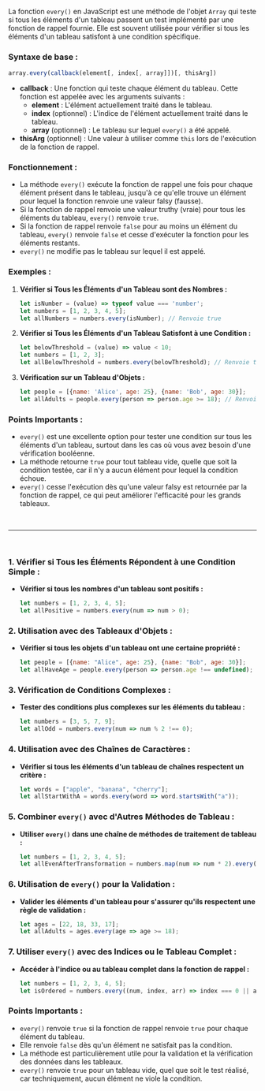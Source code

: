 La fonction `every()` en JavaScript est une méthode de l'objet `Array` qui teste si tous les éléments d'un tableau passent un test implémenté par une fonction de rappel fournie. Elle est souvent utilisée pour vérifier si tous les éléments d'un tableau satisfont à une condition spécifique.

### Syntaxe de base :
```javascript
array.every(callback(element[, index[, array]])[, thisArg])
```

- **callback** : Une fonction qui teste chaque élément du tableau. Cette fonction est appelée avec les arguments suivants :
  - **element** : L'élément actuellement traité dans le tableau.
  - **index** (optionnel) : L'indice de l'élément actuellement traité dans le tableau.
  - **array** (optionnel) : Le tableau sur lequel `every()` a été appelé.
- **thisArg** (optionnel) : Une valeur à utiliser comme `this` lors de l'exécution de la fonction de rappel.

### Fonctionnement :
- La méthode `every()` exécute la fonction de rappel une fois pour chaque élément présent dans le tableau, jusqu'à ce qu'elle trouve un élément pour lequel la fonction renvoie une valeur falsy (fausse).
- Si la fonction de rappel renvoie une valeur truthy (vraie) pour tous les éléments du tableau, `every()` renvoie `true`.
- Si la fonction de rappel renvoie `false` pour au moins un élément du tableau, `every()` renvoie `false` et cesse d'exécuter la fonction pour les éléments restants.
- `every()` ne modifie pas le tableau sur lequel il est appelé.

### Exemples :

1. **Vérifier si Tous les Éléments d'un Tableau sont des Nombres :**
   ```javascript
   let isNumber = (value) => typeof value === 'number';
   let numbers = [1, 2, 3, 4, 5];
   let allNumbers = numbers.every(isNumber); // Renvoie true
   ```

2. **Vérifier si Tous les Éléments d'un Tableau Satisfont à une Condition :**
   ```javascript
   let belowThreshold = (value) => value < 10;
   let numbers = [1, 2, 3];
   let allBelowThreshold = numbers.every(belowThreshold); // Renvoie true
   ```

3. **Vérification sur un Tableau d'Objets :**
   ```javascript
   let people = [{name: 'Alice', age: 25}, {name: 'Bob', age: 30}];
   let allAdults = people.every(person => person.age >= 18); // Renvoie true
   ```

### Points Importants :
- `every()` est une excellente option pour tester une condition sur tous les éléments d'un tableau, surtout dans les cas où vous avez besoin d'une vérification booléenne.
- La méthode retourne `true` pour tout tableau vide, quelle que soit la condition testée, car il n'y a aucun élément pour lequel la condition échoue.
- `every()` cesse l'exécution dès qu'une valeur falsy est retournée par la fonction de rappel, ce qui peut améliorer l'efficacité pour les grands tableaux.

<br>

<hr>

<br>

### 1. Vérifier si Tous les Éléments Répondent à une Condition Simple :
- **Vérifier si tous les nombres d'un tableau sont positifs :**
  ```javascript
  let numbers = [1, 2, 3, 4, 5];
  let allPositive = numbers.every(num => num > 0);
  ```

### 2. Utilisation avec des Tableaux d'Objets :
- **Vérifier si tous les objets d'un tableau ont une certaine propriété :**
  ```javascript
  let people = [{name: "Alice", age: 25}, {name: "Bob", age: 30}];
  let allHaveAge = people.every(person => person.age !== undefined);
  ```

### 3. Vérification de Conditions Complexes :
- **Tester des conditions plus complexes sur les éléments du tableau :**
  ```javascript
  let numbers = [3, 5, 7, 9];
  let allOdd = numbers.every(num => num % 2 !== 0);
  ```

### 4. Utilisation avec des Chaînes de Caractères :
- **Vérifier si tous les éléments d'un tableau de chaînes respectent un critère :**
  ```javascript
  let words = ["apple", "banana", "cherry"];
  let allStartWithA = words.every(word => word.startsWith("a"));
  ```

### 5. Combiner `every()` avec d'Autres Méthodes de Tableau :
- **Utiliser `every()` dans une chaîne de méthodes de traitement de tableau :**
  ```javascript
  let numbers = [1, 2, 3, 4, 5];
  let allEvenAfterTransformation = numbers.map(num => num * 2).every(num => num % 2 === 0);
  ```

### 6. Utilisation de `every()` pour la Validation :
- **Valider les éléments d'un tableau pour s'assurer qu'ils respectent une règle de validation :**
  ```javascript
  let ages = [22, 18, 33, 17];
  let allAdults = ages.every(age => age >= 18);
  ```

### 7. Utiliser `every()` avec des Indices ou le Tableau Complet :
- **Accéder à l'indice ou au tableau complet dans la fonction de rappel :**
  ```javascript
  let numbers = [1, 2, 3, 4, 5];
  let isOrdered = numbers.every((num, index, arr) => index === 0 || arr[index - 1] <= num);
  ```

### Points Importants :
- `every()` renvoie `true` si la fonction de rappel renvoie `true` pour chaque élément du tableau.
- Elle renvoie `false` dès qu'un élément ne satisfait pas la condition.
- La méthode est particulièrement utile pour la validation et la vérification des données dans les tableaux.
- `every()` renvoie `true` pour un tableau vide, quel que soit le test réalisé, car techniquement, aucun élément ne viole la condition.
